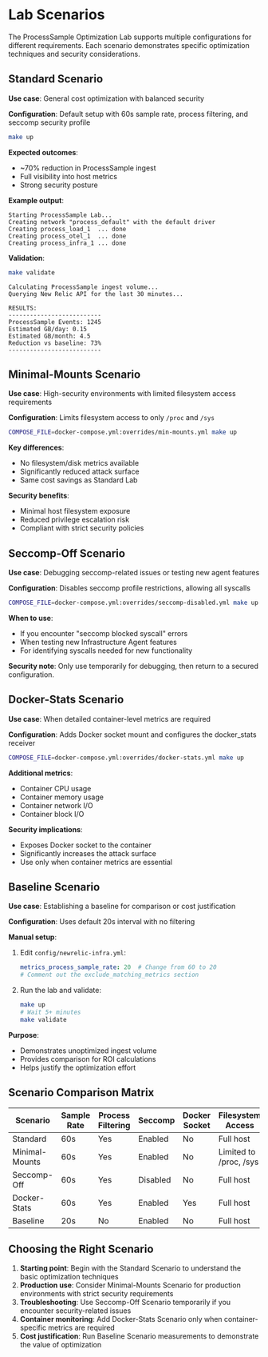# Lab Scenarios

The ProcessSample Optimization Lab supports multiple configurations for different requirements. Each scenario demonstrates specific optimization techniques and security considerations.

## Standard Scenario

**Use case**: General cost optimization with balanced security

**Configuration**: Default setup with 60s sample rate, process filtering, and seccomp security profile

```bash
make up
```

**Expected outcomes**:
- ~70% reduction in ProcessSample ingest
- Full visibility into host metrics
- Strong security posture

**Example output**:

```
Starting ProcessSample Lab...
Creating network "process_default" with the default driver
Creating process_load_1  ... done
Creating process_otel_1  ... done
Creating process_infra_1 ... done
```

**Validation**:

```bash
make validate
```

```
Calculating ProcessSample ingest volume...
Querying New Relic API for the last 30 minutes...

RESULTS:
--------------------------
ProcessSample Events: 1245
Estimated GB/day: 0.15
Estimated GB/month: 4.5
Reduction vs baseline: 73%
--------------------------
```

## Minimal-Mounts Scenario

**Use case**: High-security environments with limited filesystem access requirements

**Configuration**: Limits filesystem access to only `/proc` and `/sys`

```bash
COMPOSE_FILE=docker-compose.yml:overrides/min-mounts.yml make up
```

**Key differences**:
- No filesystem/disk metrics available
- Significantly reduced attack surface
- Same cost savings as Standard Lab

**Security benefits**:
- Minimal host filesystem exposure
- Reduced privilege escalation risk
- Compliant with strict security policies

## Seccomp-Off Scenario

**Use case**: Debugging seccomp-related issues or testing new agent features

**Configuration**: Disables seccomp profile restrictions, allowing all syscalls

```bash
COMPOSE_FILE=docker-compose.yml:overrides/seccomp-disabled.yml make up
```

**When to use**:
- If you encounter "seccomp blocked syscall" errors
- When testing new Infrastructure Agent features
- For identifying syscalls needed for new functionality

**Security note**:
Only use temporarily for debugging, then return to a secured configuration.

## Docker-Stats Scenario

**Use case**: When detailed container-level metrics are required

**Configuration**: Adds Docker socket mount and configures the docker_stats receiver

```bash
COMPOSE_FILE=docker-compose.yml:overrides/docker-stats.yml make up
```

**Additional metrics**:
- Container CPU usage
- Container memory usage
- Container network I/O
- Container block I/O

**Security implications**:
- Exposes Docker socket to the container
- Significantly increases the attack surface
- Use only when container metrics are essential

## Baseline Scenario

**Use case**: Establishing a baseline for comparison or cost justification

**Configuration**: Uses default 20s interval with no filtering

**Manual setup**:
1. Edit `config/newrelic-infra.yml`:
   ```yaml
   metrics_process_sample_rate: 20  # Change from 60 to 20
   # Comment out the exclude_matching_metrics section
   ```

2. Run the lab and validate:
   ```bash
   make up
   # Wait 5+ minutes
   make validate
   ```

**Purpose**:
- Demonstrates unoptimized ingest volume
- Provides comparison for ROI calculations
- Helps justify the optimization effort

## Scenario Comparison Matrix

| Scenario | Sample Rate | Process Filtering | Seccomp | Docker Socket | Filesystem Access |
|----------|-------------|-------------------|---------|---------------|-------------------|
| Standard | 60s | Yes | Enabled | No | Full host |
| Minimal-Mounts | 60s | Yes | Enabled | No | Limited to /proc, /sys |
| Seccomp-Off | 60s | Yes | Disabled | No | Full host |
| Docker-Stats | 60s | Yes | Enabled | Yes | Full host |
| Baseline | 20s | No | Enabled | No | Full host |

## Choosing the Right Scenario

1. **Starting point**: Begin with the Standard Scenario to understand the basic optimization techniques
2. **Production use**: Consider Minimal-Mounts Scenario for production environments with strict security requirements
3. **Troubleshooting**: Use Seccomp-Off Scenario temporarily if you encounter security-related issues
4. **Container monitoring**: Add Docker-Stats Scenario only when container-specific metrics are required
5. **Cost justification**: Run Baseline Scenario measurements to demonstrate the value of optimization
